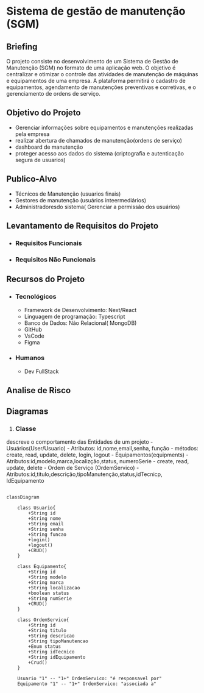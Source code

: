# Sistema de gestão de manutenção (SGM)

## Briefing

O projeto consiste no desenvolvimento de um Sistema de Gestão de Manutenção (SGM) no formato de uma aplicação web. O objetivo é centralizar e otimizar o controle das atividades de manutenção de máquinas e equipamentos de uma empresa. A plataforma permitirá o cadastro de equipamentos, agendamento de manutenções preventivas e corretivas, e o gerenciamento de ordens de serviço.

## Objetivo do Projeto

- Gerenciar informações sobre equipamentos e manutenções realizadas pela empresa
- realizar abertura de chamados de manutenção(ordens de serviço)
- dashboard de manutenção 
- proteger acesso aos dados do sistema (criptografia e autenticação segura de usuarios)

## Publico-Alvo

- Técnicos de Manutenção (usuarios finais)
- Gestores de manutenção (usuários inteermediários)
- Administradoresdo sistema( Gerenciar a permissão dos usuários)

## Levantamento de Requisitos do Projeto

- ### Requisitos Funcionais

- ### Requisitos Não Funcionais

## Recursos do Projeto
- ### Tecnológicos
    - Framework de Desenvolvimento: Next/React
    - Linguagem de programação: Typescript
    - Banco de Dados: Não Relacional( MongoDB)
    - GitHub
    - VsCode
    - Figma


- ### Humanos 
    - Dev FullStack

## Analise de Risco

## Diagramas
1. ### Classe
descreve o comportamento das Entidades de um projeto
    - Usuários(User/Usuario)
        - Atributos: id,nome,email,senha, função
        - métodos: create, read, update, delete, login, logout
    - Equipamentos(equipments)
        - Atributos:id,modelo,marca,localizção,status,
        numeroSerie
        - create, read, update, delete
    - Ordem de Serviço (OrdemServico)
        -Atributos:id,titulo,descrição,tipoManutenção,status,idTecnicp, IdEquipamento

```mermaid

classDiagram

    class Usuario{
        +String id
        +String nome
        +String email
        +String senha
        +String funcao
        +login()
        +logout()
        +CRUD()
    }

    class Equipamento{
        +String id
        +String modelo
        +String marca
        +String localizacao
        +boolean status
        +String numSerie
        +CRUD()
    }
    
    class OrdemServico{
        +String id
        +String titulo
        +String descricao
        +String tipoManutencao
        +Enum status
        +String idTecnico
        +String idEquipamento
        +Crud()
    }

    Usuario "1" -- "1+" OrdemServico: "é responsavel por"
    Equipamento "1" -- "1+" OrdemServico: "associada a" 
 
```